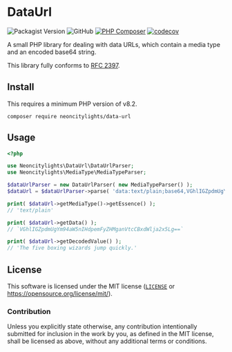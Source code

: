 # DataUrl
![Packagist Version](https://img.shields.io/packagist/v/neoncitylights/data-url)
![GitHub](https://img.shields.io/github/license/neoncitylights/php-data-url)
[![PHP Composer](https://github.com/neoncitylights/php-data-url/actions/workflows/php.yml/badge.svg)](https://github.com/neoncitylights/php-data-url/actions/workflows/php.yml)
[![codecov](https://codecov.io/gh/neoncitylights/php-data-url/branch/main/graph/badge.svg?token=IdWjeqFQcS)](https://codecov.io/gh/neoncitylights/php-data-url)

A small PHP library for dealing with data URLs, which contain a media type and an encoded base64 string.

This library fully conforms to [RFC 2397](https://datatracker.ietf.org/doc/html/rfc2397).

## Install
This requires a minimum PHP version of v8.2.

```
composer require neoncitylights/data-url
```

## Usage
```php
<?php

use Neoncitylights\DataUrl\DataUrlParser;
use Neoncitylights\MediaType\MediaTypeParser;

$dataUrlParser = new DataUrlParser( new MediaTypeParser() );
$dataUrl = $dataUrlParser->parse( 'data:text/plain;base64,VGhlIGZpdmUgYm94aW5nIHdpemFyZHMganVtcCBxdWlja2x5Lg==' );

print( $dataUrl->getMediaType()->getEssence() );
// 'text/plain'

print( $dataUrl->getData() );
// `VGhlIGZpdmUgYm94aW5nIHdpemFyZHMganVtcCBxdWlja2x5Lg==`

print( $dataUrl->getDecodedValue() );
// 'The five boxing wizards jump quickly.'
```

## License
This software is licensed under the MIT license ([`LICENSE`](./LICENSE) or
<https://opensource.org/license/mit/>).

### Contribution
Unless you explicitly state otherwise, any contribution intentionally submitted
for inclusion in the work by you, as defined in the MIT license, shall be
licensed as above, without any additional terms or conditions.
